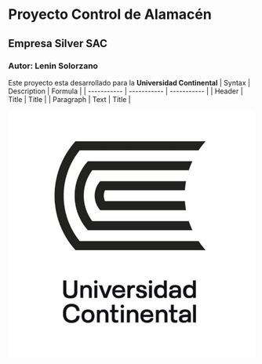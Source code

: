 # Proyecto Control de Alamacén
## Empresa Silver SAC
### Autor: Lenin Solorzano
Este proyecto esta desarrollado para la **Universidad Continental**
| Syntax | Description | Formula |
| ----------- | ----------- | ----------- |
| Header | Title | Title |
| Paragraph | Text | Title |

![alt text](unicontinental.jpg)
